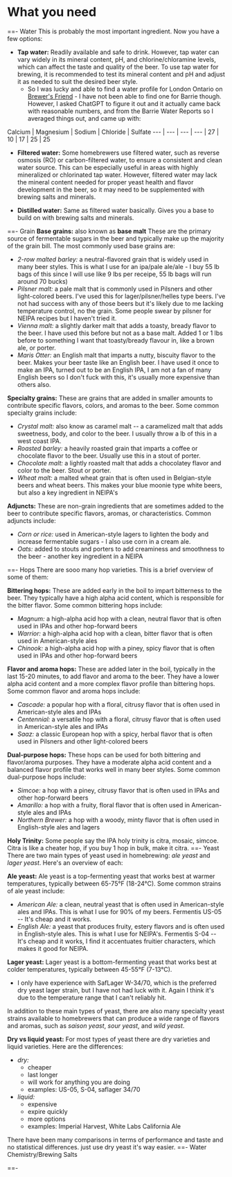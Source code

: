 # What you need

==- Water
This is probably the most important ingredient. Now you have a few options:

- **Tap water:** Readily available and safe to drink. However, tap water can vary widely in its mineral content, pH, and chlorine/chloramine levels, which can affect the taste and quality of the beer. To use tap water for brewing, it is recommended to test its mineral content and pH and adjust it as needed to suit the desired beer style.
  - So I was lucky and able to find a water profile for London Ontario on [Brewer's Friend](https://www.brewersfriend.com/homebrew/water-profiles) - I have not been able to find one for Barrie though. However, I asked ChatGPT to figure it out and it actually came back with reasonable numbers, and from the Barrie Water Reports so I averaged things out, and came up with:

Calcium | Magnesium | Sodium  | Chloride  | Sulfate
---     | ---       | ---     | ---       |
27      | 10        | 17      | 25        | 25


- **Filtered water:** Some homebrewers use filtered water, such as reverse osmosis (RO) or carbon-filtered water, to ensure a consistent and clean water source. This can be especially useful in areas with highly mineralized or chlorinated tap water. However, filtered water may lack the mineral content needed for proper yeast health and flavor development in the beer, so it may need to be supplemented with brewing salts and minerals.

- **Distilled water:** Same as filtered water basically. Gives you a base to build on with brewing salts and minerals.

==- Grain
**Base grains:** also known as **base malt** These are the primary source of fermentable sugars in the beer and typically make up the majority of the grain bill. The most commonly used base grains are:

- *2-row malted barley:* a neutral-flavored grain that is widely used in many beer styles. This is what I use for an ipa/pale ale/ale - I buy 55 lb bags of this since I will use like 9 lbs per receipe, 55 lb bags will run around 70 bucks)
- *Pilsner malt:* a pale malt that is commonly used in Pilsners and other light-colored beers. I've used this for lager/pilsner/helles type beers. I've not had success with any of those beers but it's likely due to me lacking temperature control, no the grain. Some people swear by pilsner for NEIPA recipes but I haven't tried it.
- *Vienna malt:* a slightly darker malt that adds a toasty, bready flavor to the beer. I have used this before but not as a base malt. Added 1 or 1 lbs before to something I want that toasty/bready flavour in, like a brown ale, or porter.
- *Maris Otter:* an English malt that imparts a nutty, biscuity flavor to the beer. Makes your beer taste like an English beer. I have used it once to make an IPA, turned out to be an English IPA, I am not a fan of many English beers so I don't fuck with this, it's usually more expensive than others also.

**Specialty grains:** These are grains that are added in smaller amounts to contribute specific flavors, colors, and aromas to the beer. Some common specialty grains include:

- *Crystal malt:* also know as caramel malt -- a caramelized malt that adds sweetness, body, and color to the beer. I usually throw a lb of this in a west coast IPA.
- *Roasted barley:* a heavily roasted grain that imparts a coffee or chocolate flavor to the beer. Usually use this in a stout of porter.
- *Chocolate malt:* a lightly roasted malt that adds a chocolatey flavor and color to the beer. Stout or porter.
- *Wheat malt:* a malted wheat grain that is often used in Belgian-style beers and wheat beers. This makes your blue moonie type white beers, but also a key ingredient in NEIPA's

**Adjuncts:** These are non-grain ingredients that are sometimes added to the beer to contribute specific flavors, aromas, or characteristics. Common adjuncts include:

- *Corn or rice:* used in American-style lagers to lighten the body and increase fermentable sugars - I also use corn in a cream ale.
- *Oats:* added to stouts and porters to add creaminess and smoothness to the beer - another key ingredient in a NEIPA

==- Hops
There are sooo many hop varieties. This is a brief overview of some of them:

**Bittering hops:** These are added early in the boil to impart bitterness to the beer. They typically have a high alpha acid content, which is responsible for the bitter flavor. Some common bittering hops include:

- *Magnum:* a high-alpha acid hop with a clean, neutral flavor that is often used in IPAs and other hop-forward beers
- *Warrior:* a high-alpha acid hop with a clean, bitter flavor that is often used in American-style ales
- *Chinook:* a high-alpha acid hop with a piney, spicy flavor that is often used in IPAs and other hop-forward beers

**Flavor and aroma hops:** These are added later in the boil, typically in the last 15-20 minutes, to add flavor and aroma to the beer. They have a lower alpha acid content and a more complex flavor profile than bittering hops. Some common flavor and aroma hops include:

- *Cascade:* a popular hop with a floral, citrusy flavor that is often used in American-style ales and IPAs
- *Centennial:* a versatile hop with a floral, citrusy flavor that is often used in American-style ales and IPAs
- *Saaz:* a classic European hop with a spicy, herbal flavor that is often used in Pilsners and other light-colored beers

**Dual-purpose hops:** These hops can be used for both bittering and flavor/aroma purposes. They have a moderate alpha acid content and a balanced flavor profile that works well in many beer styles. Some common dual-purpose hops include:

- *Simcoe:* a hop with a piney, citrusy flavor that is often used in IPAs and other hop-forward beers
- *Amarillo:* a hop with a fruity, floral flavor that is often used in American-style ales and IPAs
- *Northern Brewer:* a hop with a woody, minty flavor that is often used in English-style ales and lagers

**Holy Trinity:** Some people say the IPA holy trinity is citra, mosaic, simcoe. Citra is like a cheater hop, if you buy 1 hop in bulk, make it citra.
==- Yeast
There are two main types of yeast used in homebrewing: *ale yeast* and *lager yeast*. Here's an overview of each:

**Ale yeast:** Ale yeast is a top-fermenting yeast that works best at warmer temperatures, typically between 65-75°F (18-24°C). Some common strains of ale yeast include:

- *American Ale:* a clean, neutral yeast that is often used in American-style ales and IPAs. This is what I use for 90% of my beers. Fermentis US-05 -- It's cheap and it works.
- *English Ale:* a yeast that produces fruity, estery flavors and is often used in English-style ales. This is what I use for NEIPA's. Fermentis S-04 -- It's cheap and it works, I find it accentuates fruitier characters, which makes it good for NEIPA.

**Lager yeast:** Lager yeast is a bottom-fermenting yeast that works best at colder temperatures, typically between 45-55°F (7-13°C).

- I only have experience with SafLager W-34/70, which is the preferred dry yeast lager strain, but I have not had luck with it. Again I think it's due to the temperature range that I can't reliably hit.

In addition to these main types of yeast, there are also many specialty yeast strains available to homebrewers that can produce a wide range of flavors and aromas, such as *saison yeast*, *sour yeast*, and *wild yeast*.

**Dry vs liquid yeast:** For most types of yeast there are dry varieties and liquid varieties. Here are the differences:

- *dry:*
  - cheaper
  - last longer
  - will work for anything you are doing
  - examples: US-05, S-04, saflager 34/70
- *liquid:*
  - expensive
  - expire quickly
  - more options
  - examples: Imperial Harvest, White Labs California Ale

There have been many comparisons in terms of performance and taste and no statistical differences. just use dry yeast it's way easier.
==- Water Chemistry/Brewing Salts

==-
